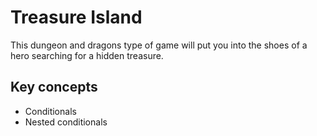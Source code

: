 # Treasure Island

This dungeon and dragons type of game will put you into the shoes of
a hero searching for a hidden treasure.


## Key concepts

- Conditionals
- Nested conditionals
